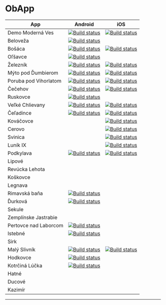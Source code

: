 ﻿# ObApp

| App | Android | iOS |
|-----|-----|-----|
|Demo Moderná Ves|[![Build status](https://build.appcenter.ms/v0.1/apps/b1f51bfc-c618-4813-8471-ec5bd3cc5318/branches/master/badge)](https://appcenter.ms)|[![Build status](https://build.appcenter.ms/v0.1/apps/aa1c0f0e-50ed-47ee-b420-3cef414768a1/branches/master/badge)](https://appcenter.ms)|
|Beloveža|[![Build status](https://build.appcenter.ms/v0.1/apps/c39c5fd6-843a-4fdc-aaa2-eb40bbff5267/branches/master/badge)](https://appcenter.ms)||
|Bošáca|[![Build status](https://build.appcenter.ms/v0.1/apps/f1e125d3-9e27-4cc5-a7dc-be49d1a1f89f/branches/master/badge)](https://appcenter.ms)|[![Build status](https://build.appcenter.ms/v0.1/apps/34f5111f-103e-4ede-814d-290fbfe22b69/branches/master/badge)](https://appcenter.ms)|
|Oľšavce|[![Build status](https://build.appcenter.ms/v0.1/apps/b298e146-3e66-47af-a916-5433d2694ba7/branches/master/badge)](https://appcenter.ms)||
|Železník|[![Build status](https://build.appcenter.ms/v0.1/apps/8de0c863-03f0-4b80-9e54-73184c871dec/branches/master/badge)](https://appcenter.ms)|[![Build status](https://build.appcenter.ms/v0.1/apps/0695bf64-2529-4e0a-809e-c6f2227fc257/branches/master/badge)](https://appcenter.ms)|
|Mýto pod Ďumbierom|[![Build status](https://build.appcenter.ms/v0.1/apps/7507fdbc-a8b4-471c-b01b-098fd6dc910b/branches/master/badge)](https://appcenter.ms)|[![Build status](https://build.appcenter.ms/v0.1/apps/ba12d783-4abd-495d-aa98-b2890e7eb87f/branches/master/badge)](https://appcenter.ms)|
|Poruba pod Vihorlatom|[![Build status](https://build.appcenter.ms/v0.1/apps/7da68df2-b800-47cb-bd12-a20890cfd275/branches/master/badge)](https://appcenter.ms)|[![Build status](https://build.appcenter.ms/v0.1/apps/42a013c3-6216-4e7c-a19e-adc299200471/branches/master/badge)](https://appcenter.ms)|
|Čečehov|[![Build status](https://build.appcenter.ms/v0.1/apps/790e443b-4682-4cde-81a1-f701129806c6/branches/master/badge)](https://appcenter.ms)|[![Build status](https://build.appcenter.ms/v0.1/apps/137081e8-bd72-4aad-861a-48d6a4307674/branches/master/badge)](https://appcenter.ms)|
|Ruskovce|[![Build status](https://build.appcenter.ms/v0.1/apps/0c47b5c8-8394-4cf4-ba98-a4f65e34f483/branches/master/badge)](https://appcenter.ms)||
|Veľké Chlievany|[![Build status](https://build.appcenter.ms/v0.1/apps/9dbd8e8b-5348-449c-87c3-780089d29905/branches/master/badge)](https://appcenter.ms)|[![Build status](https://build.appcenter.ms/v0.1/apps/bcd42057-795c-48f2-97d1-2b257ceb4995/branches/master/badge)](https://appcenter.ms)|
|Čeľadince|[![Build status](https://build.appcenter.ms/v0.1/apps/bd5c7a12-89af-4d2a-93cf-31defbdd69b1/branches/master/badge)](https://appcenter.ms)|[![Build status](https://build.appcenter.ms/v0.1/apps/4caae5ad-2cfd-4f5b-89ca-3e14ff4e8707/branches/master/badge)](https://appcenter.ms)|
|Kováčovce||[![Build status](https://build.appcenter.ms/v0.1/apps/c1e3a13c-a499-40a0-a8d1-b7fe655106fb/branches/master/badge)](https://appcenter.ms)|
|Cerovo||[![Build status](https://build.appcenter.ms/v0.1/apps/e4e01fcc-74b3-41da-9f1e-52359690008a/branches/master/badge)](https://appcenter.ms)|
|Svinica||[![Build status](https://build.appcenter.ms/v0.1/apps/effc48c5-5df1-4729-9eb3-12d4477c665b/branches/master/badge)](https://appcenter.ms)|
|Luník IX||[![Build status](https://build.appcenter.ms/v0.1/apps/0831647f-81e2-4936-8ed0-965159310fe4/branches/master/badge)](https://appcenter.ms)|
|Podkylava|[![Build status](https://build.appcenter.ms/v0.1/apps/332a9778-6652-408c-b4ac-e2ad02276963/branches/master/badge)](https://appcenter.ms)|[![Build status](https://build.appcenter.ms/v0.1/apps/1566b687-c9a1-4857-a2c5-7091430c842e/branches/master/badge)](https://appcenter.ms)|
|Lipové|||
|Revúcka Lehota|||
|Koškovce|||
|Legnava|||
|Rimavská baňa|[![Build status](https://build.appcenter.ms/v0.1/apps/50adc97e-1a96-47e1-8763-6686ca77268f/branches/master/badge)](https://appcenter.ms)||
|Ďurková|[![Build status](https://build.appcenter.ms/v0.1/apps/c3ea2431-31a5-4592-9b7b-90041783655c/branches/master/badge)](https://appcenter.ms)||
|Sekule|||
|Zemplínske Jastrabie|||
|Pertovce nad Laborcom|[![Build status](https://build.appcenter.ms/v0.1/apps/8c77b851-0197-4307-bc91-88e401d68238/branches/master/badge)](https://appcenter.ms)||
|Istebné|[![Build status](https://build.appcenter.ms/v0.1/apps/0f05fb90-b533-4f4c-b75e-841410198e2f/branches/master/badge)](https://appcenter.ms)||
|Sirk|||
|Malý Slivník|[![Build status](https://build.appcenter.ms/v0.1/apps/1fef42f8-476a-49f8-9aba-43ef55ea0226/branches/master/badge)](https://appcenter.ms)|[![Build status](https://build.appcenter.ms/v0.1/apps/5ff2acb9-531f-4957-96dc-d47a56ec52cf/branches/master/badge)](https://appcenter.ms)|
|Hodkovce|[![Build status](https://build.appcenter.ms/v0.1/apps/fbe6ffbd-e913-4395-9564-de0704884673/branches/master/badge)](https://appcenter.ms)||
|Kotrčiná Lúčka|[![Build status](https://build.appcenter.ms/v0.1/apps/be2c6d56-d273-4d7f-9303-bca8bc91a61a/branches/master/badge)](https://appcenter.ms)||
|Hatné|||
|Ducové|||
|Kazimír|||

****
